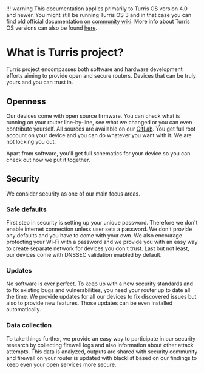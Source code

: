 #

!!! warning
    This documentation applies primarily to Turris OS version 4.0 and newer. You
    might still be running Turris OS 3 and in that case you can find old official
    documentation [on community wiki](https://wiki.turris.cz/doc/en/howto/start).
    More info about Turris OS versions can also be found
    [here](basics/tos_versions.md).

# What is Turris project?

Turris project encompasses both software and hardware development efforts
aiming to provide open and secure routers. Devices that can be truly yours and
you can trust in.

## Openness

Our devices come with open source firmware. You can check what is running on
your router line-by-line, see what we changed or you can even contribute yourself. All
sources are available on our [GitLab](https://gitlab.nic.cz/turris). You get full root account on your device
and you can do whatever you want with it. We are not locking you out.

Apart from software, you'll get full schematics for your device so you can check
out how we put it together.

## Security

We consider security as one of our main focus areas.

### Safe defaults

First step in security is setting up your unique password. Therefore we don't enable 
internet connection unless user sets a password. We don't provide any
defaults and you have to come with your own. We also encourage protecting your
Wi-Fi with a password and we provide you with an easy way to create separate network
for devices you don't trust. Last but not least, our devices come with DNSSEC
validation enabled by default.

### Updates

No software is ever perfect. To keep up with a new security standards and to fix
existing bugs and vulnerabilities, you need your router up to date all the
time. We provide updates for all our devices to fix discovered issues but also
to provide new features. Those updates can be even installed automatically.

### Data collection

To take things further, we provide an easy way to participate in our security
research by collecting firewall logs and also information about other attack
attempts. This data is analyzed, outputs are shared with security community and
firewall on your router is updated with blacklist based on our findings to keep
even your open services more secure.
